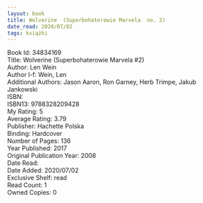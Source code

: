 ```yaml
---
layout: book
title: Wolverine  (Superbohaterowie Marvela  no. 2)
date_read: 2020/07/02
tags: książki
---
```


Book Id: 34834169<br />
Title: Wolverine  (Superbohaterowie Marvela #2)<br />
Author: Len Wein<br />
Author l-f: Wein, Len<br />
Additional Authors: Jason Aaron, Ron Garney, Herb Trimpe, Jakub Jankowski<br />
ISBN: <br />
ISBN13: 9788328209428<br />
My Rating: 5<br />
Average Rating: 3.79<br />
Publisher: Hachette Polska<br />
Binding: Hardcover<br />
Number of Pages: 136<br />
Year Published: 2017<br />
Original Publication Year: 2008<br />
Date Read: <br />
Date Added: 2020/07/02<br />
Exclusive Shelf: read<br />
Read Count: 1<br />
Owned Copies: 0<br />


